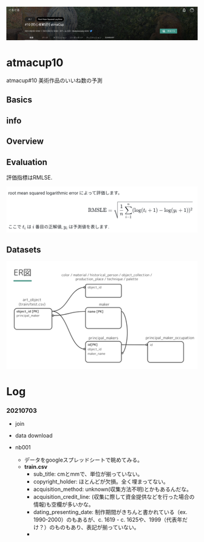 ![comp](./info/001.png)
# atmacup10
atmacup#10 美術作品のいいね数の予測

## Basics

## info

## Overview

## Evaluation
評価指標はRMLSE.

![comp](./info/002.png)

## Datasets

![comp](./info/003.png)


# Log

### 20210703
- join
- data download

- nb001
    - データをgoogleスプレッドシートで眺めてみる。
    - __train.csv__
        - sub_title: cmとmmで、単位が揃っていない。
        - copyright_holder: ほとんどが欠損。全く埋まってない。
        - acquisition_method: unknown(収集方法不明)とかもあるんだな。
        - acquisition_credit_line: (収集に際して資金提供などを行った場合の情報)も空欄が多いかな。
        - dating_presenting_date: 制作期間がきちんと書かれている（ex. 1990-2000）のもあるが、c. 1619 - c. 1625や、1999（代表年だけ？）のものもあり、表記が揃っていない。
        - 